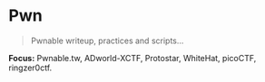 # Pwn

>Pwnable writeup, practices and scripts...

**Focus:**  Pwnable.tw, ADworld-XCTF, Protostar, WhiteHat, picoCTF, ringzer0ctf.
